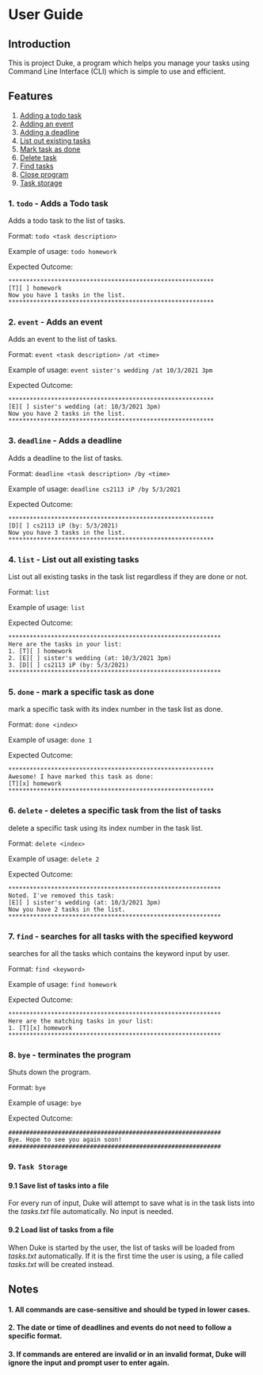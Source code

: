# User Guide

## Introduction
This is project Duke, a program which helps you manage your tasks using Command Line Interface (CLI) which is simple to use and efficient.

## Features
1. [Adding a todo task](#1-todo---adds-a-todo-task)
2. [Adding an event](#2-event---adds-an-event)
3. [Adding a deadline](#3-deadline---adds-a-deadline)
4. [List out existing tasks](#4-list---list-out-all-existing-tasks)
5. [Mark task as done](#5-done---mark-a-specific-task-as-done)
6. [Delete task](#6-delete---deletes-a-specific-task-from-the-list-of-tasks)
7. [Find tasks](#7-find---searches-for-all-tasks-with-the-specified-keyword)
8. [Close program](#8-bye---terminates-the-program)
9. [Task storage](#9-task-storage)

### 1. `todo` - Adds a Todo task

Adds a todo task to the list of tasks.

Format: `todo <task description>`

Example of usage: `todo homework`

Expected Outcome: 
```
**********************************************************
[T][ ] homework
Now you have 1 tasks in the list.
**********************************************************
```

### 2. `event` - Adds an event

Adds an event to the list of tasks.

Format: `event <task description> /at <time>`

Example of usage: `event sister's wedding /at 10/3/2021 3pm`

Expected Outcome: 
```
**********************************************************
[E][ ] sister's wedding (at: 10/3/2021 3pm)
Now you have 2 tasks in the list.
**********************************************************
```

### 3. `deadline` - Adds a deadline

Adds a deadline to the list of tasks.

Format: `deadline <task description> /by <time>`

Example of usage: `deadline cs2113 iP /by 5/3/2021`

Expected Outcome: 
```
**********************************************************
[D][ ] cs2113 iP (by: 5/3/2021)
Now you have 3 tasks in the list.
**********************************************************
```

### 4. `list` - List out all existing tasks

List out all existing tasks in the task list regardless if they are done or not.

Format: `list`

Example of usage: `list`

Expected Outcome:
```
************************************************************
Here are the tasks in your list:
1. [T][ ] homework
2. [E][ ] sister's wedding (at: 10/3/2021 3pm)
3. [D][ ] cs2113 iP (by: 5/3/2021)
************************************************************
```

### 5. `done` - mark a specific task as done

mark a specific task with its index number in the task list as done.

Format: `done <index>`

Example of usage: `done 1`

Expected Outcome: 
```
**********************************************************
Awesome! I have marked this task as done: 
[T][x] homework
**********************************************************
```

### 6. `delete` - deletes a specific task from the list of tasks

delete a specific task using its index number in the task list.

Format: `delete <index>`

Example of usage: `delete 2`

Expected Outcome: 
```
************************************************************
Noted. I've removed this task:
[E][ ] sister's wedding (at: 10/3/2021 3pm)
Now you have 2 tasks in the list.
************************************************************
```

### 7. `find` - searches for all tasks with the specified keyword

searches for all the tasks which contains the keyword input by user.

Format: `find <keyword>`

Example of usage: `find homework`

Expected Outcome: 
```
************************************************************
Here are the matching tasks in your list:
1. [T][x] homework
************************************************************
```

### 8. `bye` - terminates the program

Shuts down the program.

Format: `bye`

Example of usage: `bye`

Expected Outcome:
```
############################################################
Bye. Hope to see you again soon!
############################################################
```

### 9. `Task Storage`
#### 9.1 Save list of tasks into a file
For every run of input, Duke will attempt to save what is in the task lists into the *tasks.txt* file automatically. No input is needed.

#### 9.2 Load list of tasks from a file
When Duke is started by the user, the list of tasks will be loaded from *tasks.txt* automatically. If it is the first time the user is using, a file called *tasks.txt* will be created instead.

## Notes

#### 1. All commands are case-sensitive and should be typed in lower cases.

#### 2. The date or time of deadlines and events do not need to follow a specific format.

#### 3. If commands are entered are invalid or in an invalid format, Duke will ignore the input and prompt user to enter again.
